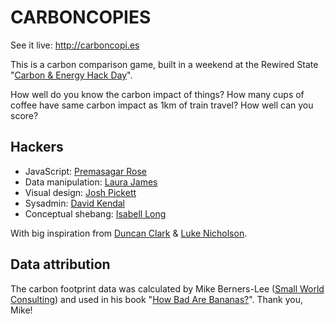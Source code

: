 CARBONCOPIES
============

See it live: http://carboncopi.es

This is a carbon comparison game, built in a weekend at the Rewired State "[Carbon & Energy Hack Day](http://www.rewiredstate.org/events/carbon-and-energy)".

How well do you know the carbon impact of things? How many cups of coffee have same carbon impact as 1km of train travel? How well can you score?

## Hackers
* JavaScript: [Premasagar Rose](http://twitter.com/premasagar)
* Data manipulation: [Laura James](http://lbj.org.uk)
* Visual design: [Josh Pickett](http://twitter.com/lordjawsh)
* Sysadmin: [David Kendal](http://twitter.com/dpkendal)
* Conceptual shebang: [Isabell Long](http://twitter.com/issyl0)

With big inspiration from [Duncan Clark](http://www.1010global.org/blogs/duncanclark) & [Luke Nicholson](http://moreassociates.com).

## Data attribution
The carbon footprint data was calculated by Mike Berners-Lee ([Small World Consulting](http://sw-consulting.co.uk)) and used in his book "[How Bad Are Bananas?](http://www.amazon.co.uk/gp/product/1846688914)". Thank you, Mike!
